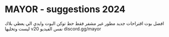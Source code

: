 # MAYOR - suggestions 2024

افضل بوت اقتراحات جديد مطور غير مشفر
فقط حط توكن البوت وايدي الي يعطي بلاك ليست
وتخليها v20 نفس الفيديو
discord.gg/mayor